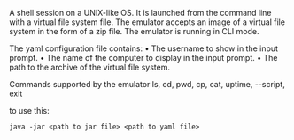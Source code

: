 A shell session on a UNIX-like OS.
It is launched from the command line with a virtual file system file.
The emulator accepts an image of a virtual file system in the form of a zip file. The emulator is running in CLI mode.

The yaml configuration file contains:
• The username to show in the input prompt.
• The name of the computer to display in the input prompt.
• The path to the archive of the virtual file system.

Commands supported by the emulator ls, cd, pwd, cp, cat, uptime, --script, exit

to use this:
````
java -jar <path to jar file> <path to yaml file>
````



